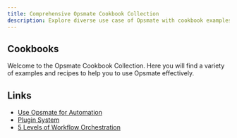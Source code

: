 ```yaml
---
title: Comprehensive Opsmate Cookbook Collection
description: Explore diverse use case of Opsmate with cookbook examples.
---
```


## Cookbooks

Welcome to the Opsmate Cookbook Collection. Here you will find a variety of examples and recipes to help you to use Opsmate effectively.

## Links

- [Use Opsmate for Automation](automation-using-python-runtime.ipynb)
- [Plugin System](plugin-system.ipynb)
- [5 Levels of Workflow Orchestration](5-levels-of-workflow-orchestration.ipynb)
